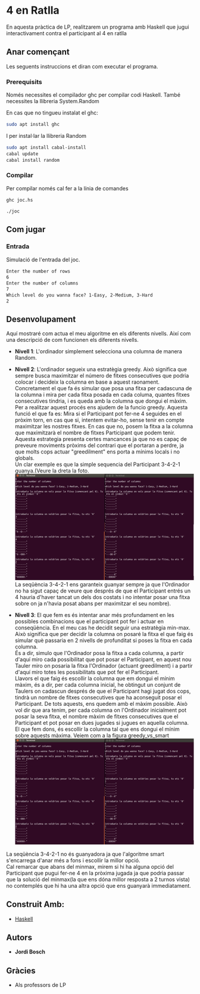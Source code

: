 # 4 en Ratlla

En aquesta pràctica de LP, realitzarem un programa amb Haskell que jugui interactivament contra el participant al 4 en ratlla

## Anar començant

Les seguents instruccions et diran com executar el programa.

### Prerequisits

Només necessites el compilador ghc per compilar codi Haskell. També necessites la llibreria System.Random

En cas que no tingueu instalat el ghc:

```bash
sudo apt install ghc
```
I per instal·lar la llibreria Random

```bash
sudo apt install cabal-install
cabal update
cabal install random
```

### Compilar

Per compilar només cal fer a la línia de comandes

```
ghc joc.hs
```

```
./joc
```

## Com jugar


### Entrada

Simulació de l'entrada del joc.

```
Enter the number of rows
6
Enter the number of columns
7
Which level do you wanna face? 1-Easy, 2-Medium, 3-Hard
2
```

## Desenvolupament

Aquí mostraré com actua el meu algoritme en els diferents nivells. Així com una descripció de com funcionen els diferents nivells.
-  **Nivell 1**: L'ordinador simplement selecciona una columna de manera Random.


* **Nivell 2**: L'ordinador segueix una estratègia greedy. Això significa que sempre busca maximitzar el número de fitxes consecutives que podria colocar i decideix la columna en base a aquest raonament.
Concretament el que fa és simular que posa una fitxa per cadascuna de la columna i mira per cada fitxa posada en cada columa, quantes fitxes consecutives tindria, i es queda amb la columna que dongui el màxim.<br/>
Per a realitzar aquest procés ens ajudem de la funcio greedy. Aquesta funció el que fa es:
Mira si el Participant pot fer-ne 4 seguides en el pròxim torn, en cas que si, intentem evitar-ho, sense tenir en compte maximitzar les nostres fitxes. En cas que no, posem la fitxa a la columna que maximitzarà el nombre de fitxes Participant que podem tenir.<br/>
Aquesta estrategia presenta certes mancances ja que no es capaç de preveure moviments pròxims del contrari que el portaran a perdre, ja que molts cops actuar "greedilment" ens porta a mínims locals i no globals. <br/>Un clar exemple es que la simple sequencia del Participant 3-4-2-1 guanya.(Veure la dreta la foto. ![Comparativa dels Algoritmes](greedy_vs_smart.png)
 La seqüència 3-4-2-1 ens garanteix guanyar sempre ja que l'Ordinador no ha sigut capaç de veure que després de que el Participant entrés un 4 hauria d'haver tancat un dels dos costats i no intentar posar una fitxa sobre on ja n'havia posat abans per maximitzar el seu nombre).<br/>

* **Nivell 3**: El que fem es és intentar anar més profundament en les possibles combinacions que el participant pot fer i actuar en conseqüència. En el meu cas he decidit seguir una estratègia min-max. Això significa que per decidir la columna on posaré la fitxa el que faig és simular què passaria en 2 nivells de profunditat si poses la fitxa en cada columna.<br/>
És a dir, simulo que l'Ordinador posa la fitxa a cada columna, a partir d'aquí miro cada possibilitat que pot posar el Participant, en aquest nou Tauler miro on posaria la fitxa l'Ordinador (actuant greedilment) i a partir d'aquí miro totes les possibilitats que pot fer el Participant.<br/>
Llavors el que faig és escollir la columna que em dongui el mínim màxim, és a dir, per cada columna inicial, he obtingut un conjunt de Taulers on cadascun després de que el Participant hagi jugat dos cops, tindrà un nombre de fitxes consecutives que ha aconseguit posar el Participant. De tots aquests, ens quedem amb el màxim possible. Això vol dir que ara tenim, per cada columna on l'Ordinador inicialment pot posar la seva fitxa, el nombre màxim de fitxes consecutives que el Participant et pot posar en dues jugades si jugues en aquella columna. El que fem dons, és escollir la columna tal que ens dongui el mínim sobre aquests màxima. Veiem com a la figura greedy_vs_smart ![Comparativa dels algoritmes](greedy_vs_smart.png)<br/>

La seqüència 3-4-2-1 no és guanyadora ja que l'algoritme smart s'encarrega d'anar més a fons i escollir la millor opció.<br/>
Cal remarcar que abans del minmax, mirem si hi ha alguna opció del Participant que pugui fer-ne 4 en la pròxima jugada ja que podria passar que la solució del minmax(la que ens dóna millor resposta a 2 turnos vista) no contemplés que hi ha una altra opció que ens guanyarà immediatament.


## Construit Amb:

* [Haskell](https://www.haskell.org/)

## Autors

* **Jordi Bosch**

## Gràcies

* Als professors de LP